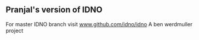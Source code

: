 Pranjal's version of IDNO
--------------------------------
For master IDNO branch visit www.github.com/idno/idno
A ben werdmuller project
